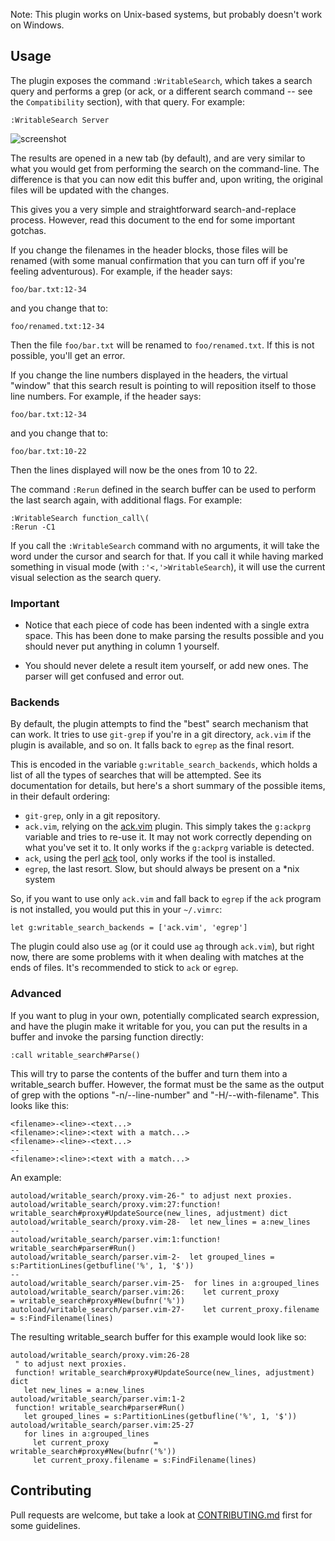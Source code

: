 Note: This plugin works on Unix-based systems, but probably doesn't work on
Windows.

## Usage

The plugin exposes the command `:WritableSearch`, which takes a search query
and performs a grep (or ack, or a different search command -- see the
`Compatibility` section), with that query. For example:


``` vim
:WritableSearch Server
```

![screenshot](http://i.andrewradev.com/dd454391f2105569cd90006aa5638c80.png)

The results are opened in a new tab (by default), and are very similar to what
you would get from performing the search on the command-line. The difference is
that you can now edit this buffer and, upon writing, the original files will be
updated with the changes.

This gives you a very simple and straightforward search-and-replace process.
However, read this document to the end for some important gotchas.

If you change the filenames in the header blocks, those files will be renamed
(with some manual confirmation that you can turn off if you're feeling
adventurous). For example, if the header says:

```
foo/bar.txt:12-34
```

and you change that to:

```
foo/renamed.txt:12-34
```

Then the file `foo/bar.txt` will be renamed to `foo/renamed.txt`. If this is
not possible, you'll get an error.

If you change the line numbers displayed in the headers, the virtual "window"
that this search result is pointing to will reposition itself to those line
numbers. For example, if the header says:

```
foo/bar.txt:12-34
```

and you change that to:

```
foo/bar.txt:10-22
```

Then the lines displayed will now be the ones from 10 to 22.

The command `:Rerun` defined in the search buffer can be used to perform the
last search again, with additional flags. For example:

``` vim
:WritableSearch function_call\(
:Rerun -C1
```

If you call the `:WritableSearch` command with no arguments, it will take the
word under the cursor and search for that. If you call it while having marked
something in visual mode (with `:'<,'>WritableSearch`), it will use the
current visual selection as the search query.

### Important

- Notice that each piece of code has been indented with a single extra
  space. This has been done to make parsing the results possible and you
  should never put anything in column 1 yourself.

- You should never delete a result item yourself, or add new ones. The
  parser will get confused and error out.

### Backends

By default, the plugin attempts to find the "best" search mechanism that can
work. It tries to use `git-grep` if you're in a git directory, `ack.vim` if
the plugin is available, and so on. It falls back to `egrep` as the final
resort.

This is encoded in the variable `g:writable_search_backends`, which holds a
list of all the types of searches that will be attempted. See its documentation
for details, but here's a short summary of the possible items, in their default
ordering:

- `git-grep`, only in a git repository.
- `ack.vim`, relying on the [ack.vim](https://github.com/mileszs/ack.vim)
  plugin. This simply takes the `g:ackprg` variable and tries to re-use it. It
  may not work correctly depending on what you've set it to. It only works if
  the `g:ackprg` variable is detected.
- `ack`, using the perl [ack](http://beyondgrep.com/) tool, only works if the
  tool is installed.
- `egrep`, the last resort. Slow, but should always be present on a *nix system

So, if you want to use only `ack.vim` and fall back to `egrep` if the `ack`
program is not installed, you would put this in your `~/.vimrc`:

``` vim
let g:writable_search_backends = ['ack.vim', 'egrep']
```

The plugin could also use `ag` (or it could use `ag` through `ack.vim`), but
right now, there are some problems with it when dealing with matches at the
ends of files. It's recommended to stick to `ack` or `egrep`.

### Advanced

If you want to plug in your own, potentially complicated search expression,
and have the plugin make it writable for you, you can put the results in a
buffer and invoke the parsing function directly:

``` vim
:call writable_search#Parse()
```

This will try to parse the contents of the buffer and turn them into a
writable_search buffer. However, the format must be the same as the output of
grep with the options "-n/--line-number" and "-H/--with-filename". This looks
like this:

```
<filename>-<line>-<text...>
<filename>:<line>:<text with a match...>
<filename>-<line>-<text...>
--
<filename>:<line>:<text with a match...>
```

An example:

```
autoload/writable_search/proxy.vim-26-" to adjust next proxies.
autoload/writable_search/proxy.vim:27:function! writable_search#proxy#UpdateSource(new_lines, adjustment) dict
autoload/writable_search/proxy.vim-28-  let new_lines = a:new_lines
--
autoload/writable_search/parser.vim:1:function! writable_search#parser#Run()
autoload/writable_search/parser.vim-2-  let grouped_lines = s:PartitionLines(getbufline('%', 1, '$'))
--
autoload/writable_search/parser.vim-25-  for lines in a:grouped_lines
autoload/writable_search/parser.vim:26:    let current_proxy          = writable_search#proxy#New(bufnr('%'))
autoload/writable_search/parser.vim-27-    let current_proxy.filename = s:FindFilename(lines)
```

The resulting writable_search buffer for this example would look like so:

```
autoload/writable_search/proxy.vim:26-28
 " to adjust next proxies.
 function! writable_search#proxy#UpdateSource(new_lines, adjustment) dict
   let new_lines = a:new_lines
autoload/writable_search/parser.vim:1-2
 function! writable_search#parser#Run()
   let grouped_lines = s:PartitionLines(getbufline('%', 1, '$'))
autoload/writable_search/parser.vim:25-27
   for lines in a:grouped_lines
     let current_proxy          = writable_search#proxy#New(bufnr('%'))
     let current_proxy.filename = s:FindFilename(lines)
```

## Contributing

Pull requests are welcome, but take a look at [CONTRIBUTING.md](https://github.com/AndrewRadev/writable_search.vim/blob/master/CONTRIBUTING.md) first for some guidelines.
